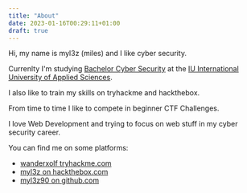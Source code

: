 ```yaml
---
title: "About"
date: 2023-01-16T00:29:11+01:00
draft: true
---
```


Hi, my name is myl3z (miles) and I like cyber security.

Currenlty I'm studying [Bachelor Cyber Security](https://www.iu.de/en/bachelor/cyber-security/) at the [IU International University of Applied Sciences](https://www.iu.de/en/).

I also like to train my skills on tryhackme and hackthebox.

From time to time I like to compete in beginner CTF Challenges.

I love Web Development and trying to focus on web stuff in my cyber security career.

You can find me on some platforms: 
- [wanderxolf tryhackme.com](https://tryhackme.com/p/wanderxolf)
- [myl3z on hackthebox.com](https://app.hackthebox.com/profile/overview)
- [myl3z90 on github.com](https://github.com/myl3z90)
